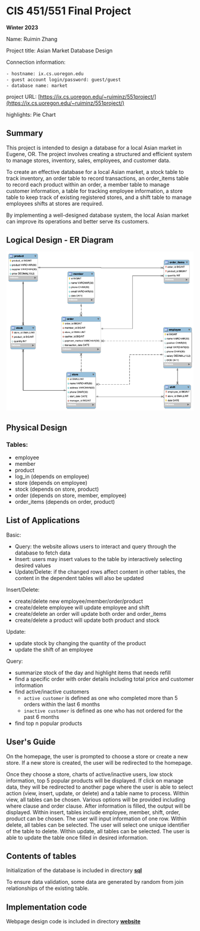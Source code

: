 # CIS 451/551 Final Project 
**Winter 2023**

Name: Ruimin Zhang

Project title: Asian Market Database Design

Connection information:
```port number: 3398
- hostname: ix.cs.uoregon.edu
- guest account login/password: guest/guest 
- database name: market
```

project URL: [https://ix.cs.uoregon.edu/~ruiminz/551project/](https://ix.cs.uoregon.edu/~ruiminz/551project/)

highlights: Pie Chart

## Summary
This project is intended to design a database for a local Asian market in Eugene, OR. 
The project involves creating a structured and efficient system to manage stores, inventory, 
sales, employees, and customer data.

To create an effective database for a local Asian market, a stock table to track inventory,
an order table to record transactions, an order_items table to record each product within an order,
a member table to manage customer information, a table for tracking employee information, 
a store table to keep track of existing registered stores, and a shift table to manage employees shifts at stores are required. 

By implementing a well-designed database system, the local Asian market can improve its operations and better
serve its customers.


## Logical Design - ER Diagram
![Select preview mode in PyCharm](doc/er_diagram.png)


## Physical Design
### Tables:
- employee
- member
- product
- log_in (depends on employee)
- store (depends on employee)
- stock (depends on store, product)
- order (depends on store, member, employee)
- order_items (depends on order, product)


## List of Applications
[//]: # (Once the user logged in, log_in table will update `status` and `last_log_in` for that user.)
Basic:
- Query: the website allows users to interact and query through the database to fetch data
- Insert: users may insert values to the table by interactively selecting desired values
- Update/Delete: if the changed rows affect content in other tables, the content in the dependent tables will also be updated

Insert/Delete:
- create/delete new employee/member/order/product
- create/delete employee will update employee and shift
- create/delete an order will update both order and order_items
- create/delete a product will update both product and stock

Update:
- update stock by changing the quantity of the product
- update the shift of an employee

Query:
- summarize stock of the day and highlight items that needs refill
- find a specific order with order details including total price and customer information
- find active/inactive customers 
  - `active customer` is defined as one who completed more than 5 orders within the last 6 months
  - `inactive customer` is defined as one who has not ordered for the past 6 months
- find top n popular products


## User's Guide

On the homepage, the user is prompted to choose a store or create a new store. If a new store is created, the user will be redirected to the homepage.

Once they choose a store, charts of active/inactive users, low stock information, top 5 popular products will be displayed. 
If click on manage data, they will be redirected to another page where the user is able to select action (view, insert, update, or delete) and a table name to process.
Within view, all tables can be chosen. Various options will be provided including where clause and order clause. After information is filled, the output will be displayed.
Within insert, tables include employee, member, shift, order, product can be chosen. The user will input information of one row.
Within delete, all tables can be selected. The user will select one unique identifier of the table to delete.
Within update, all tables can be selected. The user is able to update the table once filled in desired information.


## Contents of tables
Initialization of the database is included in directory **[sql](sql/)**

To ensure data validation, some data are generated by random from join relationships of the existing table.

## Implementation code
Webpage design code is included in directory **[website](website/)**


